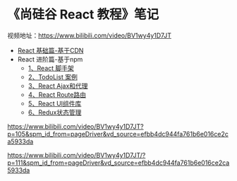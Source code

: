 # 《尚硅谷 React 教程》笔记

视频地址：https://www.bilibili.com/video/BV1wy4y1D7JT

- [React 基础篇-基于CDN](/blog/react/atguigu-react-basic.md)
- React 进阶篇-基于npm
    - [1、React 脚手架](/blog/react/01-create-react-app.md)
    - [2、TodoList 案例](/blog/react/02-todo-list.md)
    - [3、React Ajax和代理](/blog/react/03-react-ajax.md)
    - [4、React Route路由](/blog/react/04-react-route.md)
    - [5、React UI组件库](/blog/react/05-react-ui.md)
    - [6、Redux状态管理](/blog/react/06-redux.md)


https://www.bilibili.com/video/BV1wy4y1D7JT?p=105&spm_id_from=pageDriver&vd_source=efbb4dc944fa761b6e016ce2ca5933da


https://www.bilibili.com/video/BV1wy4y1D7JT/?p=111&spm_id_from=pageDriver&vd_source=efbb4dc944fa761b6e016ce2ca5933da